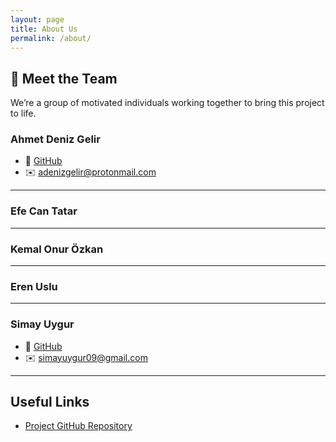 ```yaml
---
layout: page
title: About Us
permalink: /about/
---
```


## 👥 Meet the Team

We’re a group of motivated individuals working together to bring this project to life.

### Ahmet Deniz Gelir   
- 🐙 [GitHub](https://github.com/adenizgelir0)  
- ✉️ adenizgelir@protonmail.com
<!-- <img src="/assets/images/sukru.jpg" alt="Şükrü Eren" width="150" style="border-radius: 50%; margin-top: 10px;"> -->

---
### Efe Can Tatar   
<!-- <img src="/assets/images/sukru.jpg" alt="Şükrü Eren" width="150" style="border-radius: 50%; margin-top: 10px;"> -->

---
### Kemal Onur Özkan   


<!-- <img src="/assets/images/sukru.jpg" alt="Şükrü Eren" width="150" style="border-radius: 50%; margin-top: 10px;"> -->

---

### Eren Uslu   


<!-- <img src="/assets/images/sukru.jpg" alt="Şükrü Eren" width="150" style="border-radius: 50%; margin-top: 10px;"> -->

---

### Simay Uygur   
- 🐙 [GitHub](https://github.com/simayuygur)  
- ✉️ simayuygur09@gmail.com
<!-- <img src="/assets/images/simay.jpg" alt="Simay Uygur" width="150" style="border-radius: 50%; margin-top: 10px;"> -->

---

## Useful Links

- [Project GitHub Repository](https://github.com/simay-uygur/Immersive-Inquiry-Based-Learning-Platform)
